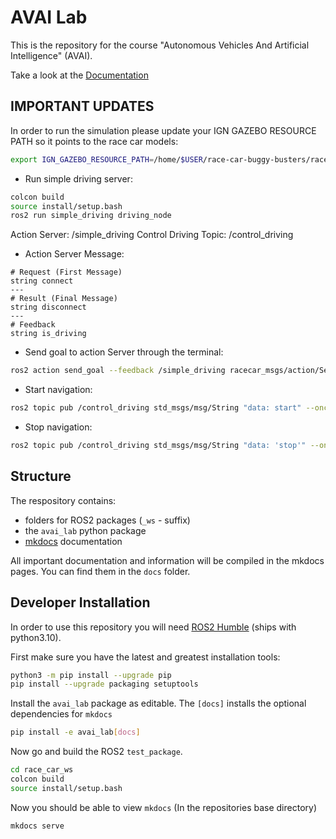 # AVAI Lab

This is the repository for the course "Autonomous Vehicles And Artificial Intelligence" (AVAI).

Take a look at the [Documentation](https://rub-avai.github.io/race-car-buggy-busters/)

## IMPORTANT UPDATES

In order to run the simulation please update your IGN GAZEBO RESOURCE PATH so it points to the race car models:

```sh
export IGN_GAZEBO_RESOURCE_PATH=/home/$USER/race-car-buggy-busters/race_car_ws/install/gazebo_f110/share/gazebo_f110/model
```

- Run simple driving server:

```sh
colcon build
source install/setup.bash
ros2 run simple_driving driving_node
```
Action Server: /simple_driving
Control Driving Topic: /control_driving


- Action Server Message:

```
# Request (First Message)
string connect
---
# Result (Final Message)
string disconnect
---
# Feedback
string is_driving
```

- Send goal to action Server through the terminal:

```sh
ros2 action send_goal --feedback /simple_driving racecar_msgs/action/Server "{connect: 'connect'}"
```

- Start navigation:

```sh
ros2 topic pub /control_driving std_msgs/msg/String "data: start" --once
```

- Stop navigation:

```sh
ros2 topic pub /control_driving std_msgs/msg/String "data: 'stop'" --once
```

## Structure

The respository contains:
- folders for ROS2 packages (`_ws` - suffix)
- the `avai_lab` python package
- [mkdocs](https://squidfunk.github.io/mkdocs-material/getting-started/) documentation

All important documentation and information will be compiled in the mkdocs pages.
You can find them in the `docs` folder.

## Developer Installation

In order to use this repository you will need [ROS2 Humble](https://docs.ros.org/en/humble/index.html) (ships with python3.10).

First make sure you have the latest and greatest installation tools:

```sh
python3 -m pip install --upgrade pip
pip install --upgrade packaging setuptools
```

Install the `avai_lab` package as editable. The `[docs]` installs the optional dependencies for `mkdocs`

```sh
pip install -e avai_lab[docs]
```

Now go and build the ROS2 `test_package`.

```sh
cd race_car_ws
colcon build
source install/setup.bash
```

Now you should be able to view `mkdocs`
(In the repositories base directory)
```sh
mkdocs serve
```
